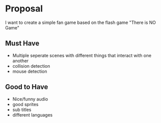 # Proposal
I want to create a simple fan game based on the flash game "There is NO Game"

## Must Have
- Multiple seperate scenes with different things that interact with one another
- collision detection
- mouse detection

## Good to Have
- Nice/funny audio
- good sprites
- sub titles
- different languages